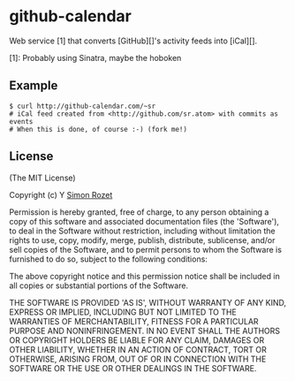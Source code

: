 github-calendar
===============

Web service [1] that converts [GitHub][]'s activity feeds into [iCal][].

[1]: Probably using Sinatra, maybe the hoboken

Example
-------

    $ curl http://github-calendar.com/~sr
    # iCal feed created from <http://github.com/sr.atom> with commits as events
    # When this is done, of course :-) (fork me!)

License
-------

(The MIT License)

Copyright (c) Y  [Simon Rozet][sr]

Permission is hereby granted, free of charge, to any person obtaining
a copy of this software and associated documentation files (the
'Software'), to deal in the Software without restriction, including
without limitation the rights to use, copy, modify, merge, publish,
distribute, sublicense, and/or sell copies of the Software, and to
permit persons to whom the Software is furnished to do so, subject to
the following conditions:

The above copyright notice and this permission notice shall be
included in all copies or substantial portions of the Software.

THE SOFTWARE IS PROVIDED 'AS IS', WITHOUT WARRANTY OF ANY KIND,
EXPRESS OR IMPLIED, INCLUDING BUT NOT LIMITED TO THE WARRANTIES OF
MERCHANTABILITY, FITNESS FOR A PARTICULAR PURPOSE AND NONINFRINGEMENT.
IN NO EVENT SHALL THE AUTHORS OR COPYRIGHT HOLDERS BE LIABLE FOR ANY
CLAIM, DAMAGES OR OTHER LIABILITY, WHETHER IN AN ACTION OF CONTRACT,
TORT OR OTHERWISE, ARISING FROM, OUT OF OR IN CONNECTION WITH THE
SOFTWARE OR THE USE OR OTHER DEALINGS IN THE SOFTWARE.

[sr]: http://atonie.org
